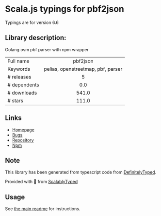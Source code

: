 
# Scala.js typings for pbf2json

Typings are for version 6.6

## Library description:
Golang osm pbf parser with npm wrapper

|                    |                 |
| ------------------ | :-------------: |
| Full name          | pbf2json |
| Keywords           | pelias, openstreetmap, pbf, parser |
| # releases         | 5 |
| # dependents       | 0.0 |
| # downloads        | 541.0 |
| # stars            | 111.0 |

## Links
- [Homepage](https://github.com/pelias/pbf2json)
- [Bugs](https://github.com/pelias/pbf2json/issues)
- [Repository](https://github.com/pelias/pbf2json)
- [Npm](https://www.npmjs.com/package/pbf2json)
    


## Note
This library has been generated from typescript code from [DefinitelyTyped](https://definitelytyped.org).

Provided with :purple_heart: from [ScalablyTyped](https://github.com/oyvindberg/ScalablyTyped)

## Usage
See [the main readme](../../readme.md) for instructions.


